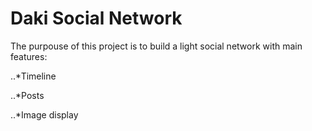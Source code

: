 # Daki Social Network

The purpouse of this project is to build a light social network with main features:


..*Timeline


..*Posts


..*Image display
